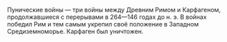 Пунические войны — три войны между Древним Римом и Карфагеном, продолжавшиеся с перерывами в 264—146 годах до н. э. В войнах победил Рим и тем самым укрепил своё положение в Западном Средиземноморье. Карфаген был уничтожен.